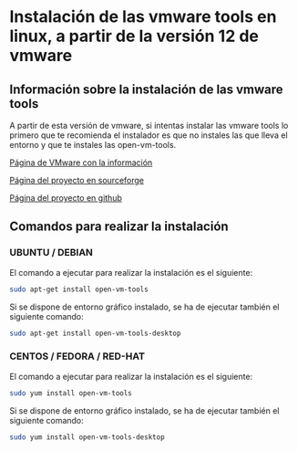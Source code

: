 # Instalación de las vmware tools en linux, a partir de la versión 12 de vmware

## Información sobre la instalación de las vmware tools

A partir de esta versión de vmware, si intentas instalar las vmware tools lo primero que te recomienda el instalador es que no instales las que lleva el entorno y que te instales las open-vm-tools.

[Página de VMware con la información](http://kb.vmware.com/kb/2073803)

[Página del proyecto en sourceforge](http://sourceforge.net/projects/open-vm-tools/)

[Página del proyecto en github](https://github.com/vmware/open-vm-tools)

## Comandos para realizar la instalación

### UBUNTU / DEBIAN

El comando a ejecutar para realizar la instalación es el siguiente:
``` bash
sudo apt-get install open-vm-tools
```

Si se dispone de entorno gráfico instalado, se ha de ejecutar también el siguiente comando:
``` bash
sudo apt-get install open-vm-tools-desktop
```

### CENTOS / FEDORA / RED-HAT

El comando a ejecutar para realizar la instalación es el siguiente:
``` bash
sudo yum install open-vm-tools
```

Si se dispone de entorno gráfico instalado, se ha de ejecutar también el siguiente comando:
``` bash
sudo yum install open-vm-tools-desktop
```
